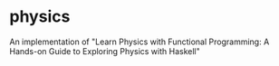 # physics
An implementation of "Learn Physics with Functional Programming: A Hands-on Guide to Exploring Physics with Haskell"
